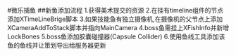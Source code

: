#微乐捕鱼
##新鱼添加流程
1.获得美术提交的资源
2.在挂有timeline组件的节点添加XTimeLineBrige脚本
3.如果技能鱼有独立摄像机,在摄像机的父节点上添加XCameraAddToStack脚本并指向MainCamera
4.boss鱼需挂上XFishInfo并新增LockBones
5.boss鱼添加胶囊碰撞器(Capsule Collider)
6.使用鱼线工具添加该鱼的鱼线并让策划导出给服务器更新